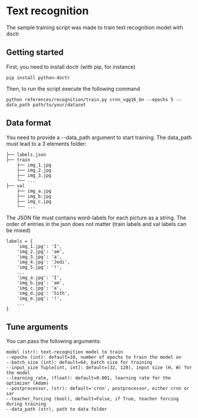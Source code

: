 # Text recognition

The sample training script was made to train text recognition model with doctr

## Getting started

First, you need to install doctr (with pip, for instance)

```shell
pip install python-doctr
```

Then, to run the script execute the following command

```shell
python references/recognition/train.py crnn_vgg16_bn --epochs 5 --data_path path/to/your/dataset
```

## Data format

You need to provide a --data_path argument to start training. 
The data_path must lead to a 3 elements folder:

```shell
├── labels.json
├── train
    ├── img_1.jpg
    ├── img_2.jpg
    ├── img_3.jpg
    └── ...
├── val                    
    ├── img_a.jpg
    ├── img_b.jpg
    ├── img_c.jpg
    └── ...
```

The JSON file must contains word-labels for each picture as a string. 
The order of entries in the json does not matter (train labels and val labels can be mixed)

```shell
labels = {
    'img_1.jpg': 'I',
    'img_2.jpg': 'am',
    'img_3.jpg': 'a',
    'img_4.jpg': 'Jedi',
    'img_5.jpg': '!',
    ...
    'img_a.jpg': 'I',
    'img_b.jpg': 'am',
    'img_c.jpg': 'a',
    'img_d.jpg': 'Sith',
    'img_e.jpg': '!',
    ...
}
```

## Tune arguments

You can pass the following arguments:

```shell
model (str): text-recognition model to train
--epochs (int): default=10, number of epochs to train the model on
--batch_size (int): default=64, batch size for training
--input_size Tuple[int, int]: default=(32, 128), input size (H, W) for the model
--learning_rate, (float): default=0.001, learning rate for the optimizer (Adam)
--postprocessor, (str): default='crnn', postprocessor, either crnn or sar
--teacher_forcing (bool), default=False, if True, teacher forcing during training
--data_path (str), path to data folder
```
